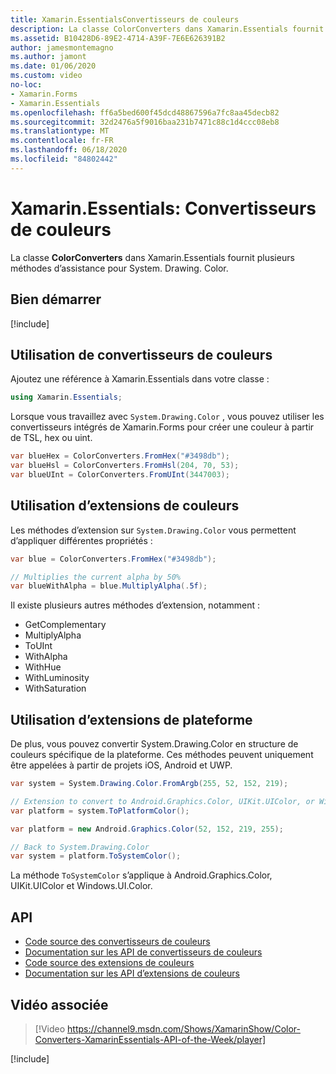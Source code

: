 ```yaml
---
title: Xamarin.EssentialsConvertisseurs de couleurs
description: La classe ColorConverters dans Xamarin.Essentials fournit plusieurs méthodes d’assistance et méthodes d’extension pour fonctionner avec System. Drawing. Color.
ms.assetid: B10428D6-89E2-4714-A39F-7E6E626391B2
author: jamesmontemagno
ms.author: jamont
ms.date: 01/06/2020
ms.custom: video
no-loc:
- Xamarin.Forms
- Xamarin.Essentials
ms.openlocfilehash: ff6a5bed600f45dcd48867596a7fc8aa45decb82
ms.sourcegitcommit: 32d2476a5f9016baa231b7471c88c1d4ccc08eb8
ms.translationtype: MT
ms.contentlocale: fr-FR
ms.lasthandoff: 06/18/2020
ms.locfileid: "84802442"
---
```

# <a name="xamarinessentials-color-converters"></a>Xamarin.Essentials: Convertisseurs de couleurs

La classe **ColorConverters** dans Xamarin.Essentials fournit plusieurs méthodes d’assistance pour System. Drawing. Color.

## <a name="get-started"></a>Bien démarrer

[!include[](~/essentials/includes/get-started.md)]

## <a name="using-color-converters"></a>Utilisation de convertisseurs de couleurs

Ajoutez une référence à Xamarin.Essentials dans votre classe :

```csharp
using Xamarin.Essentials;
```

Lorsque vous travaillez avec `System.Drawing.Color` , vous pouvez utiliser les convertisseurs intégrés de Xamarin.Forms pour créer une couleur à partir de TSL, hex ou uint.

```csharp
var blueHex = ColorConverters.FromHex("#3498db");
var blueHsl = ColorConverters.FromHsl(204, 70, 53);
var blueUInt = ColorConverters.FromUInt(3447003);
```

## <a name="using-color-extensions"></a>Utilisation d’extensions de couleurs

Les méthodes d’extension sur `System.Drawing.Color` vous permettent d’appliquer différentes propriétés :

```csharp
var blue = ColorConverters.FromHex("#3498db");

// Multiplies the current alpha by 50%
var blueWithAlpha = blue.MultiplyAlpha(.5f);
```

Il existe plusieurs autres méthodes d’extension, notamment :

- GetComplementary
- MultiplyAlpha
- ToUInt
- WithAlpha
- WithHue
- WithLuminosity
- WithSaturation

## <a name="using-platform-extensions"></a>Utilisation d’extensions de plateforme

De plus, vous pouvez convertir System.Drawing.Color en structure de couleurs spécifique de la plateforme. Ces méthodes peuvent uniquement être appelées à partir de projets iOS, Android et UWP.

```csharp
var system = System.Drawing.Color.FromArgb(255, 52, 152, 219);

// Extension to convert to Android.Graphics.Color, UIKit.UIColor, or Windows.UI.Color
var platform = system.ToPlatformColor();
```

```csharp
var platform = new Android.Graphics.Color(52, 152, 219, 255);

// Back to System.Drawing.Color
var system = platform.ToSystemColor();
```

La méthode `ToSystemColor` s’applique à Android.Graphics.Color, UIKit.UIColor et Windows.UI.Color.

## <a name="api"></a>API

- [Code source des convertisseurs de couleurs](https://github.com/xamarin/Essentials/tree/main/Xamarin.Essentials/Types/ColorConverters.shared.cs)
- [Documentation sur les API de convertisseurs de couleurs](xref:Xamarin.Essentials.ColorConverters)
- [Code source des extensions de couleurs](https://github.com/xamarin/Essentials/tree/main/Xamarin.Essentials/Types/ColorConverters.shared.cs)
- [Documentation sur les API d’extensions de couleurs](xref:Xamarin.Essentials.ColorExtensions)

## <a name="related-video"></a>Vidéo associée

> [!Video https://channel9.msdn.com/Shows/XamarinShow/Color-Converters-XamarinEssentials-API-of-the-Week/player]

[!include[](~/essentials/includes/xamarin-show-essentials.md)]
